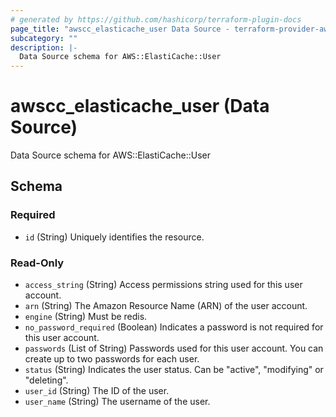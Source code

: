 ```yaml
---
# generated by https://github.com/hashicorp/terraform-plugin-docs
page_title: "awscc_elasticache_user Data Source - terraform-provider-awscc"
subcategory: ""
description: |-
  Data Source schema for AWS::ElastiCache::User
---
```


# awscc_elasticache_user (Data Source)

Data Source schema for AWS::ElastiCache::User



<!-- schema generated by tfplugindocs -->
## Schema

### Required

- `id` (String) Uniquely identifies the resource.

### Read-Only

- `access_string` (String) Access permissions string used for this user account.
- `arn` (String) The Amazon Resource Name (ARN) of the user account.
- `engine` (String) Must be redis.
- `no_password_required` (Boolean) Indicates a password is not required for this user account.
- `passwords` (List of String) Passwords used for this user account. You can create up to two passwords for each user.
- `status` (String) Indicates the user status. Can be "active", "modifying" or "deleting".
- `user_id` (String) The ID of the user.
- `user_name` (String) The username of the user.


